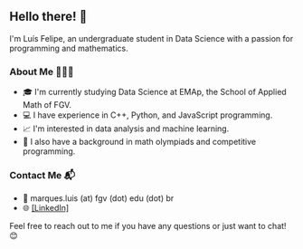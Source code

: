 ## Hello there! 👋

I'm Luís Felipe, an undergraduate student in Data Science with a passion for programming and mathematics.

### About Me 🧑🏻‍💻

- 🎓 I'm currently studying Data Science at EMAp, the School of Applied Math of FGV.
- 💻 I have experience in C++, Python, and JavaScript programming.
- 📈 I'm interested in data analysis and machine learning.
- 🧮 I also have a background in math olympiads and competitive programming.

### Contact Me 📬

- 📧 marques.luis (at) fgv (dot) edu (dot) br
- 🌐 [[LinkedIn]](https://www.linkedin.com/in/luis-felipe-marques/)

Feel free to reach out to me if you have any questions or just want to chat! 😊

